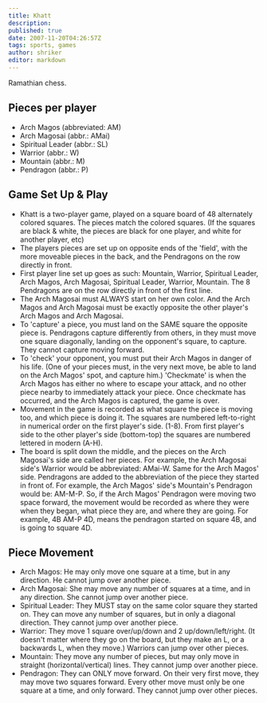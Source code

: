 ```yaml
---
title: Khatt
description:
published: true
date: 2007-11-20T04:26:57Z
tags: sports, games
author: shriker
editor: markdown
---
```


Ramathian chess.

Pieces per player
------------------

-   Arch Magos (abbreviated: AM)
-   Arch Magosai (abbr.: AMai)
-   Spiritual Leader (abbr.: SL)
-   Warrior (abbr.: W)
-   Mountain (abbr.: M)
-   Pendragon (abbr.: P)

Game Set Up & Play
------------------

-   Khatt is a two-player game, played on a square board of 48 alternately colored squares. The pieces match the colored squares. (If the squares are black & white, the pieces are black for one player, and white for another player, etc)
-   The players pieces are set up on opposite ends of the 'field', with the more moveable pieces in the back, and the Pendragons on the row directly in front.
-   First player line set up goes as such: Mountain, Warrior, Spiritual Leader, Arch Magos, Arch Magosai, Spiritual Leader, Warrior, Mountain. The 8 Pendragons are on the row directly in front of the first line.
-   The Arch Magosai must ALWAYS start on her own color. And the Arch Magos and Arch Magosai must be exactly opposite the other player's Arch Magos and Arch Magosai.
-   To 'capture' a piece, you must land on the SAME square the opposite piece is. Pendragons capture differently from others, in they must move one square diagonally, landing on the opponent's square, to capture. They cannot capture moving forward.
-   To 'check' your opponent, you must put their Arch Magos in danger of his life. (One of your pieces must, in the very next move, be able to land on the Arch Magos' spot, and capture him.) 'Checkmate' is when the Arch Magos has either no where to escape your attack, and no other piece nearby to immediately attack your piece. Once checkmate has occurred, and the Arch Magos is captured, the game is over.
-   Movement in the game is recorded as what square the piece is moving too, and which piece is doing it. The squares are numbered left-to-right in numerical order on the first player's side. (1-8). From first player's side to the other player's side (bottom-top) the squares are numbered lettered in modern (A-H).
-   The board is split down the middle, and the pieces on the Arch Magosai's side are called her pieces. For example, the Arch Magosai side's Warrior would be abbreviated: AMai-W. Same for the Arch Magos' side. Pendragons are added to the abbreviation of the piece they started in front of. For example, the Arch Magos' side's Mountain's Pendragon would be: AM-M-P. So, if the Arch Magos' Pendragon were moving two space forward, the movement would be recorded as where they were when they began, what piece they are, and where they are going. For example, 4B AM-P 4D, means the pendragon started on square 4B, and is going to square 4D.

Piece Movement
--------------

-   Arch Magos: He may only move one square at a time, but in any direction. He cannot jump over another piece.
-   Arch Magosai: She may move any number of squares at a time, and in any direction. She cannot jump over another piece.
-   Spiritual Leader: They MUST stay on the same color square they started on. They can move any number of squares, but in only a diagonal direction. They cannot jump over another piece.
-   Warrior: They move 1 square over/up/down and 2 up/down/left/right. (It doesn't matter where they go on the board, but they make an L, or a backwards L, when they move.) Warriors can jump over other pieces.
-   Mountain: They move any number of pieces, but may only move in straight (horizontal/vertical) lines. They cannot jump over another piece.
-   Pendragon: They can ONLY move forward. On their very first move, they may move two squares forward. Every other move must only be one square at a time, and only forward. They cannot jump over other pieces.